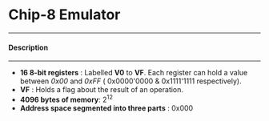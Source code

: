 # Chip-8 Emulator
___

#### Description
___

- **16 8-bit registers** : Labelled **V0** to **VF**. Each register can hold a value between *0x00* and *0xFF* ( 0x0000'0000 & 0x1111'1111 respectively).
- **VF** : Holds a flag about the result of an operation. 
- **4096 bytes of memory**: $2^{12}$
- **Address space segmented into three parts** : 0x000

